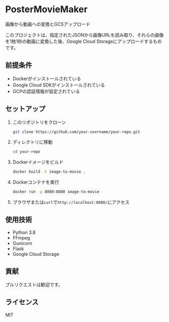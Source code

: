# PosterMovieMaker

画像から動画への変換とGCSアップロード

このプロジェクトは、指定されたJSONから画像URLを読み取り、それらの画像を1枚1秒の動画に変換した後、Google Cloud Storageにアップロードするものです。

## 前提条件

- Dockerがインストールされている
- Google Cloud SDKがインストールされている
- GCPの認証情報が設定されている

## セットアップ

1. このリポジトリをクローン

    ```bash
    git clone https://github.com/your-username/your-repo.git
    ```

2. ディレクトリに移動

    ```bash
    cd your-repo
    ```

3. Dockerイメージをビルド

    ```bash
    docker build -t image-to-movie .
    ```

4. Dockerコンテナを実行

    ```bash
    docker run -p 8080:8080 image-to-movie
    ```

5. ブラウザまたは`curl`で`http://localhost:8080/`にアクセス

## 使用技術

- Python 3.8
- FFmpeg
- Gunicorn
- Flask
- Google Cloud Storage

## 貢献

プルリクエストは歓迎です。

## ライセンス

MIT
